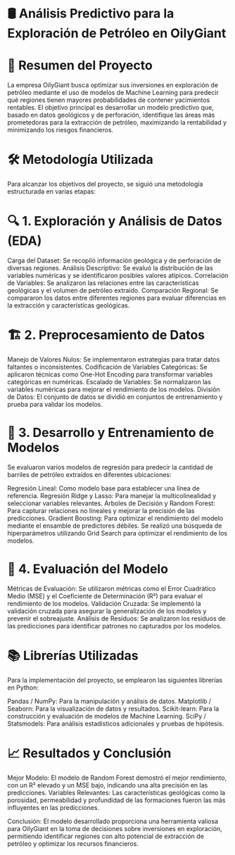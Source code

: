 # 🛢️ Análisis Predictivo para la Exploración de Petróleo en OilyGiant

# 📖 Resumen del Proyecto
La empresa OilyGiant busca optimizar sus inversiones en exploración de petróleo mediante el uso de modelos de Machine Learning para predecir qué regiones tienen mayores probabilidades de contener yacimientos rentables. El objetivo principal es desarrollar un modelo predictivo que, basado en datos geológicos y de perforación, identifique las áreas más prometedoras para la extracción de petróleo, maximizando la rentabilidad y minimizando los riesgos financieros.

# 🛠 Metodología Utilizada
Para alcanzar los objetivos del proyecto, se siguió una metodología estructurada en varias etapas:

# 🔍 1. Exploración y Análisis de Datos (EDA)
Carga del Dataset: Se recopiló información geológica y de perforación de diversas regiones.
Análisis Descriptivo: Se evaluó la distribución de las variables numéricas y se identificaron posibles valores atípicos.
Correlación de Variables: Se analizaron las relaciones entre las características geológicas y el volumen de petróleo extraído.
Comparación Regional: Se compararon los datos entre diferentes regiones para evaluar diferencias en la extracción y características geológicas.

# 🏗️ 2. Preprocesamiento de Datos
Manejo de Valores Nulos: Se implementaron estrategias para tratar datos faltantes o inconsistentes.
Codificación de Variables Categóricas: Se aplicaron técnicas como One-Hot Encoding para transformar variables categóricas en numéricas.
Escalado de Variables: Se normalizaron las variables numéricas para mejorar el rendimiento de los modelos.
División de Datos: El conjunto de datos se dividió en conjuntos de entrenamiento y prueba para validar los modelos.

# 🤖 3. Desarrollo y Entrenamiento de Modelos
Se evaluaron varios modelos de regresión para predecir la cantidad de barriles de petróleo extraídos en diferentes ubicaciones:

Regresión Lineal: Como modelo base para establecer una línea de referencia.
Regresión Ridge y Lasso: Para manejar la multicolinealidad y seleccionar variables relevantes.
Árboles de Decisión y Random Forest: Para capturar relaciones no lineales y mejorar la precisión de las predicciones.
Gradient Boosting: Para optimizar el rendimiento del modelo mediante el ensamble de predictores débiles.
Se realizó una búsqueda de hiperparámetros utilizando Grid Search para optimizar el rendimiento de los modelos.

# 🎯 4. Evaluación del Modelo
Métricas de Evaluación: Se utilizaron métricas como el Error Cuadrático Medio (MSE) y el Coeficiente de Determinación (R²) para evaluar el rendimiento de los modelos.
Validación Cruzada: Se implementó la validación cruzada para asegurar la generalización de los modelos y prevenir el sobreajuste.
Análisis de Residuos: Se analizaron los residuos de las predicciones para identificar patrones no capturados por los modelos.

# 📚 Librerías Utilizadas
Para la implementación del proyecto, se emplearon las siguientes librerías en Python:

Pandas / NumPy: Para la manipulación y análisis de datos.
Matplotlib / Seaborn: Para la visualización de datos y resultados.
Scikit-learn: Para la construcción y evaluación de modelos de Machine Learning.
SciPy / Statsmodels: Para análisis estadísticos adicionales y pruebas de hipótesis.

# 📈 Resultados y Conclusión
Mejor Modelo: El modelo de Random Forest demostró el mejor rendimiento, con un R² elevado y un MSE bajo, indicando una alta precisión en las predicciones.
Variables Relevantes: Las características geológicas como la porosidad, permeabilidad y profundidad de las formaciones fueron las más influyentes en las predicciones.

Conclusión: El modelo desarrollado proporciona una herramienta valiosa para OilyGiant en la toma de decisiones sobre inversiones en exploración, permitiendo identificar regiones con alto potencial de extracción de petróleo y optimizar los recursos financieros.






